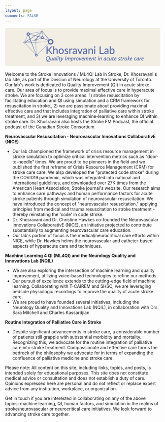 ```yaml
---
layout: page
comments: FALSE
---
```

<p><img id="khosravanilab" src="NQIL_ver04.png" alt="logo for khosravani lab">
<!-- <img id="ncrit" src="neuroccm_ver02.png" alt="logo for neuroccm" width="150" height="50"> -->

</p>

Welcome to the Stroke Innovations / ML4QI Lab in Stroke, Dr. Khosravani's lab site, as part of the Division of Neurology at the University of Toronto. Our lab's work is dedicated to Quality Improvement (QI) in acute stroke care. Our area of focus is to provide maximal effective care in hyperacute stroke. We are focusing on 3 core areas: 1) stroke resuscitation by facilitating education and QI using simulation and a CRM framework for resuscitation in stroke., 2) we are passionate about providing maximal effective care and that includes integration of palliative care within stroke treatment, and 3) we are leveraging machine-learning to enhance QI within stroke care. Dr. Khosravani also hosts the Stroke FM Podcast, the official podcast of the Canadian Stroke Consortium.

**Neurovascular Resuscitation - Neurovascular Innovations CollaborativE (NICE)**
* Our lab championed the framework of crisis resource management in stroke simulation to optimize critical intervention metrics such as "door-to-needle" times. We are proud to be pioneers in the field and we published the first reframe of Crisis Resource Management (CRM) for stroke care care. We alsp developed the "protected code stroke" during the COVID19 pandemic, which was integrated into national and international guidelines, and downloaded over 27K times from the American Heart Association, Stroke journal's website. Our research aims to enhance care pathways and human performance factors for acute stroke patients through simulation of neurovascular resuscitation. We have introduced the concept of "neurovascular resuscitation," applying principles from medical and trauma resuscitation to stroke treatment - thereby reinstating the 'code' in code stroke.
* Dr. Khosravani and Dr. Christine Hawkes co-founded the Neurovascular Innovations CollaborativE (NICE), an initiative projected to contribute substantially to augmenting neurovascular care education.
* Our lab's portion of focus is the medical/neurocritical care efforts within NICE, while Dr. Hawkes helms the neurovascular and catheter-based aspects of hyperacute care and techniques.

**Machine Learning 4 QI (ML4QI) and the Neurology Quality and Innovations Lab (NQIL)**
* We are also exploring the intersection of machine learning and quality improvement, utilizing voice-based technologies to refine our methods.
* Our pursuit of excellence extends to the cutting-edge field of machine learning. Collaborating with T-CAIREM and SHSC, we are leveraging bedside physiologic recordings to improve the quality of acute stroke care.
* We are proud to have founded several initiatives, including the Neurology Quality and Innovations Lab (NQIL), in collaboration with Drs. Sara Mitchell and Charles Kassardjian.

**Routine Integration of Palliative Care in Stroke**
* Despite significant advancements in stroke care, a considerable number of patients still grapple with substantial morbidity and mortality. Recognizing this, we advocate for the routine integration of palliative care into stroke treatment. Compassionate and effective care forms the bedrock of the philosophy we advocate for in terms of expanding the confluence of palliative medicine and stroke care.

Please note: All content on this site, including links, topics, and posts, is intended solely for educational purposes. This site does not constitute medical advice or consultation and does not establish a duty of care. Opinions expressed here are personal and do not reflect or replace expert advice from any institution, workplace, or organization.

Get in touch if you are interested in collaborating on any of the above topics: machine learning, QI, human factors, and simulation in the realms of stroke/neurovascular or neurocritical care initiatives. We look forward to advancing stroke care together.

<!-- <a href="https://sites.google.com/nqil.ca/nqil/">
    <img id="NQILTeam" src="NQIL_ver03.png" alt="logo for NQIL" style="width:50%; height:auto;">
</a> -->

